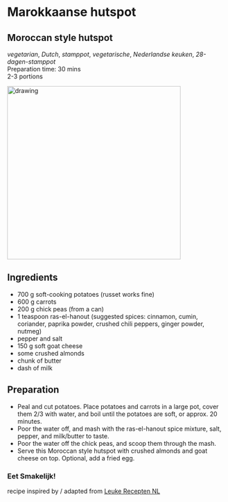 # Marokkaanse hutspot 
## Moroccan style hutspot
_vegetarian_, _Dutch_, _stamppot_, _vegetarische_, _Nederlandse keuken_, _28-dagen-stamppot_  
Preparation time: 30 mins  
2-3 portions  

<img src="images/dag-11_marokkaanse-hutspot.jpg" alt="drawing" width="400"/>  

## Ingredients
* 700 g soft-cooking potatoes (russet works fine)
* 600 g carrots
* 200 g chick peas (from a can) 
* 1 teaspoon ras-el-hanout (suggested spices: cinnamon, cumin, coriander, paprika powder, crushed chili peppers, ginger powder, nutmeg) 
* pepper and salt 
* 150 g soft goat cheese 
* some crushed almonds
* chunk of butter
* dash of milk 

## Preparation
* Peal and cut potatoes. Place potatoes and carrots in a large pot, cover them 2/3 with water, and boil until the potatoes are soft, or approx. 20 minutes. 
* Poor the water off, and mash with the ras-el-hanout spice mixture, salt, pepper, and milk/butter to taste. 
* Poor the water off the chick peas, and scoop them through the mash. 
* Serve this Moroccan style hutspot with crushed almonds and goat cheese on top. Optional, add a fried egg. 

### Eet Smakelijk!

recipe inspired by / adapted from [Leuke Recepten NL](https://www.leukerecepten.nl/recepten/marokkaanse-stamppot/)

